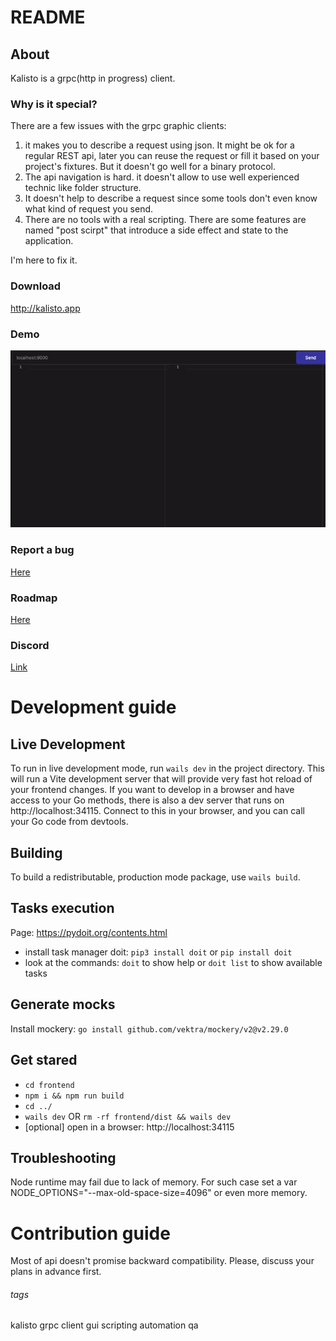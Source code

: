 # README

## About

Kalisto is a grpc(http in progress) client.

### Why is it special?
There are a few issues with the grpc graphic clients:
1. it makes you to describe a request using json. It might be ok for a regular REST api, later you can reuse the request or fill it based on your project's fixtures. But it doesn't go well for a binary protocol.
2. The api navigation is hard. it doesn't allow to use well experienced technic like folder structure.
3. It doesn't help to describe a request since some tools don't even know what kind of request you send.
4. There are no tools with a real scripting. There are some features are named "post scirpt" that introduce a side effect and state to the application.

I'm here to fix it.

### Download
http://kalisto.app

### Demo
![demo gif](./demo.gif)

### Report a bug
[Here](https://github.com/Kalisto-Application/kalisto/issues/new)

### Roadmap
[Here](https://github.com/orgs/Kalisto-Application/projects/1)

### Discord
[Link](https://discord.gg/XPDGPkMR4x)


# Development guide

## Live Development 

To run in live development mode, run `wails dev` in the project directory. This will run a Vite development
server that will provide very fast hot reload of your frontend changes. If you want to develop in a browser
and have access to your Go methods, there is also a dev server that runs on http://localhost:34115. Connect
to this in your browser, and you can call your Go code from devtools.

## Building

To build a redistributable, production mode package, use `wails build`.

## Tasks execution

Page: https://pydoit.org/contents.html

- install task manager doit: `pip3 install doit` or `pip install doit`
- look at the commands: `doit` to show help or `doit list` to show available tasks

## Generate mocks

Install mockery: `go install github.com/vektra/mockery/v2@v2.29.0`

## Get stared

- `cd frontend`
- `npm i && npm run build`
- `cd ../`
- `wails dev`
  OR `rm -rf frontend/dist && wails dev`
- [optional] open in a browser: http://localhost:34115

## Troubleshooting

Node runtime may fail due to lack of memory.
For such case set a var NODE_OPTIONS="--max-old-space-size=4096" or even more memory.

# Contribution guide

Most of api doesn't promise backward compatibility. 
Please, discuss your plans in advance first.

###### tags
kalisto grpc client gui scripting automation qa